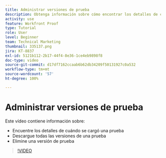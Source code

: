 ```yaml
---
title: Administrar versiones de prueba
description: Obtenga información sobre cómo encontrar los detalles de cuándo se cargó una prueba, cómo descargar todas las versiones de una prueba y eliminar una versión de prueba en  [!DNL  Workfront].
activity: use
feature: Workfront Proof
type: Tutorial
role: User
level: Beginner
team: Technical Marketing
thumbnail: 335137.png
jira: KT-8837
exl-id: 5121b112-2b17-44f4-8e36-1ce4eb9898f8
doc-type: video
source-git-commit: d17df7162ccaab6b62db34209f50131927c0a532
workflow-type: tm+mt
source-wordcount: '57'
ht-degree: 100%

---
```


# Administrar versiones de prueba

Este vídeo contiene información sobre:

* Encuentre los detalles de cuándo se cargó una prueba
* Descargue todas las versiones de una prueba
* Elimine una versión de prueba

>[!VIDEO](https://video.tv.adobe.com/v/335137/?quality=12&learn=on&enablevpops)

<!--
## Learn more
* Manage proof versions
* Remove or archive a proof
* Summary for documents overview
-->
